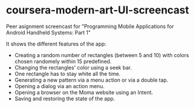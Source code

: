 # coursera-modern-art-UI-screencast

Peer asignment screencast for "Programming Mobile Applications for Android Handheld Systems: Part 1" 

It shows the different features of the app:

* Creating a random number of rectangles (between 5 and 10) with colors chosen randomely within 15 predefined.
* Changing the rectangles' color using a seek bar.
* One rectangle has to stay white all the time.
* Generating a new pattern via a menu action or via a double tap.
* Opening a dialog via an action menu.
* Opening a browser on the Moma website using an Intent.
* Saving and restoring the state of the app.
